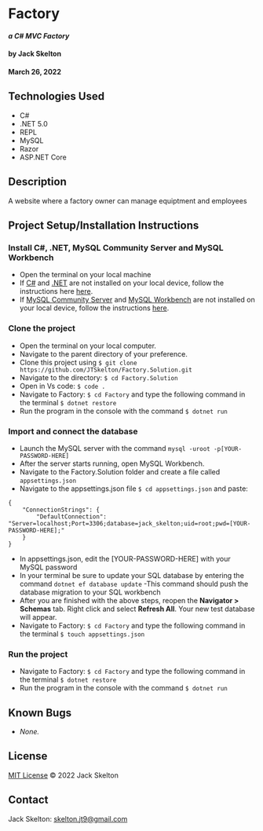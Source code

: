 # **Factory**

#### _a C# MVC Factory_

#### by **Jack Skelton**

#### March 26, 2022

## Technologies Used

- C#
- .NET 5.0
- REPL
- MySQL
- Razor
- ASP.NET Core

## Description

A website where a factory owner can manage equiptment and employees

## Project Setup/Installation Instructions

### Install C#, .NET, MySQL Community Server and MySQL Workbench

- Open the terminal on your local machine
- If [C#](https://docs.microsoft.com/en-us/dotnet/csharp/) and [.NET](https://docs.microsoft.com/en-us/dotnet/) are not installed on your local device, follow the instructions here [here](https://www.learnhowtoprogram.com/c-and-net-part-time/getting-started-with-c/installing-c-and-net).
- If [MySQL Community Server](https://dev.mysql.com/downloads/mysql/) and [MySQL Workbench](https://www.mysql.com/products/workbench/) are not installed on your local device, follow the instructions [here](https://www.learnhowtoprogram.com/c-and-net-part-time/getting-started-with-c/installing-and-configuring-mysql).

### Clone the project

- Open the terminal on your local computer.
- Navigate to the parent directory of your preference.
- Clone this project using `$ git clone https://github.com/JTSkelton/Factory.Solution.git`
- Navigate to the directory: `$ cd Factory.Solution`
- Open in Vs code: `$ code .`
- Navigate to Factory: `$ cd Factory` and type the following command in the terminal `$ dotnet restore`
- Run the program in the console with the command `$ dotnet run`

### Import and connect the database

- Launch the MySQL server with the command `mysql -uroot -p[YOUR-PASSWORD-HERE]`
- After the server starts running, open MySQL Workbench.
- Navigate to the Factory.Solution folder and create a file called `appsettings.json`
- Navigate to the appsettings.json file `$ cd appsettings.json` and paste:

```
{
    "ConnectionStrings": {
        "DefaultConnection": "Server=localhost;Port=3306;database=jack_skelton;uid=root;pwd=[YOUR-PASSWORD-HERE];"
    }
}
```

- In appsettings.json, edit the [YOUR-PASSWORD-HERE] with your MySQL password
- In your terminal be sure to update your SQL database by entering the command `dotnet ef database update`
  -This command should push the database migration to your SQL workbench
- After you are finished with the above steps, reopen the **Navigator > Schemas** tab. Right click and select **Refresh All**. Your new test database will appear.
- Navigate to Factory: `$ cd Factory` and type the following command in the terminal `$ touch appsettings.json`

### Run the project

- Navigate to Factory: `$ cd Factory` and type the following command in the terminal `$ dotnet restore`
- Run the program in the console with the command `$ dotnet run`

## Known Bugs

- _None._

## License

[MIT License](https://opensource.org/licenses/MIT) © 2022 Jack Skelton

## Contact

Jack Skelton: [skelton.jt9@gmail.com](mailto:skelton.jt9@gmail.com)
